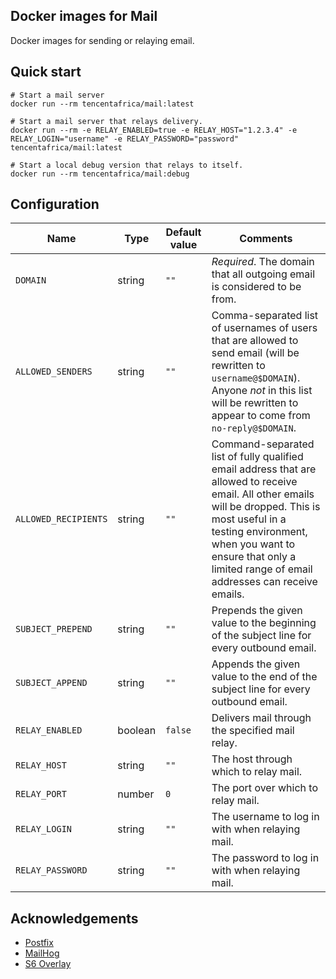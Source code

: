 Docker images for Mail
----------------------

Docker images for sending or relaying email.

## Quick start

    # Start a mail server
    docker run --rm tencentafrica/mail:latest
    
    # Start a mail server that relays delivery.
    docker run --rm -e RELAY_ENABLED=true -e RELAY_HOST="1.2.3.4" -e RELAY_LOGIN="username" -e RELAY_PASSWORD="password" tencentafrica/mail:latest
    
    # Start a local debug version that relays to itself.
    docker run --rm tencentafrica/mail:debug

## Configuration

| Name                 	| Type    	| Default value 	| Comments                                                                                                                                                                                                                                                            	|
|----------------------	|---------	|---------------	|---------------------------------------------------------------------------------------------------------------------------------------------------------------------------------------------------------------------------------------------------------------------	|
| `DOMAIN`             	| string  	| `""`          	| *Required*. The domain that all outgoing email is considered to be from.                                                                                                                                                                                            	|
| `ALLOWED_SENDERS`    	| string  	| `""`          	| Comma-separated list of usernames of users that are allowed to send email (will be rewritten to `username@$DOMAIN`). Anyone _not_ in this list will be rewritten to appear to come from `no-reply@$DOMAIN`.                                                         	|
| `ALLOWED_RECIPIENTS` 	| string  	| `""`          	| Command-separated list of fully qualified email address that are allowed to receive email. All other emails will be dropped. This is most useful in a testing environment, when you want to ensure that only a limited range of email addresses can receive emails. 	|
| `SUBJECT_PREPEND`    	| string  	| `""`          	| Prepends the given value to the beginning of the subject line for every outbound email.                                                                                                                                                                             	|
| `SUBJECT_APPEND`     	| string  	| `""`          	| Appends the given value to the end of the subject line for every outbound email.                                                                                                                                                                                    	|
| `RELAY_ENABLED`      	| boolean 	| `false`       	| Delivers mail through the specified mail relay.                                                                                                                                                                                                                     	|
| `RELAY_HOST`         	| string  	| `""`          	| The host through which to relay mail.                                                                                                                                                                                                                               	|
| `RELAY_PORT`         	| number  	| `0`           	| The port over which to relay mail.                                                                                                                                                                                                                                  	|
| `RELAY_LOGIN`        	| string  	| `""`          	| The username to log in with when relaying mail.                                                                                                                                                                                                                     	|
| `RELAY_PASSWORD`     	| string  	| `""`          	| The password to log in with when relaying mail.                                                                                                                                                                                                                     	|

## Acknowledgements

* [Postfix](http://www.postfix.org/)
* [MailHog](https://github.com/mailhog/MailHog)
* [S6 Overlay](https://github.com/just-containers/s6-overlay)
